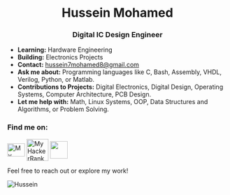 <h1 align="center">Hussein Mohamed</h1>
<h3 align="center">Digital IC Design Engineer</h3>

- **Learning:** Hardware Engineering
- **Building:** Electronics Projects
- **Contact:** hussein7mohamed8@gmail.com
- **Ask me about:** Programming languages like C, Bash, Assembly, VHDL, Verilog, Python, or Matlab.
- **Contributions to Projects:** Digital Electronics, Digital Design, Operating Systems, Computer Architecture, PCB Design.
- **Let me help with:** Math, Linux Systems, OOP, Data Structures and Algorithms, or Problem Solving.

<h3 align="left">Find me on:</h3>
<p align="left">
<a href="https://www.youtube.com/@hussein7m" target="blank"><img align="center" src="https://upload.wikimedia.org/wikipedia/commons/e/ef/Youtube_logo.png" alt="My YouTube channel" height="30" width="40" /></a>
<a href="https://www.hackerrank.com/profile/hussein7mohamed8" target="blank"><img align="center" src="https://upload.wikimedia.org/wikipedia/commons/6/65/HackerRank_logo.png" alt="My HackerRank account" height="50" width="50" /></a>
<a href="https://www.linkedin.com/in/hussein-mohamed7/" target="blank"><img align="center" src="https://upload.wikimedia.org/wikipedia/commons/c/ca/LinkedIn_logo_initials.png" height="40" width="40" /></a>
</p>

Feel free to reach out or explore my work!

<p align="left"> <img src="https://komarev.com/ghpvc/?username=husseinMohamed7&label=Visitors&color=0e75b6&style=flat" alt="Hussein" /> </p>
